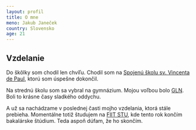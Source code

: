 ```yaml
---
layout: profil
title: O mne
meno: Jakub Janeček
country: Slovensko
age: 21
---
```

## Vzdelanie
Do škôlky som  chodil len chvíľu. Chodil som na [Spojenú školu sv. Vincenta de Paul](http://vdp.sk/start/), ktorú som úspešne dokončil.

Na strednú školu som sa vybral na gymnázium. Mojou voľbou bolo [GLN](http://glnt.edupage.org). Boli to krásne časy sladkého oddychu.

A už sa nachádzame v poslednej časti mojho vzdelania, ktorá stále prebieha. Momentálne totiž študujem na [FIIT STU](http://fiit.stuba.sk), kde tento rok končím bakalárske štúdium. Teda aspoň dúfam, že ho skončím.
